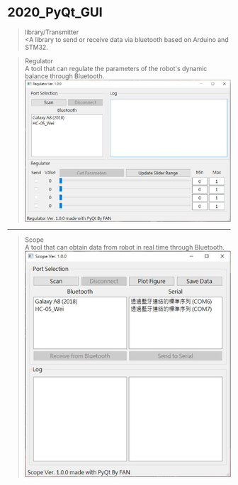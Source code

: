 # 2020_PyQt_GUI
>library/Transmitter  
<A library to send or receive data via bluetooth based on Arduino and STM32.  

>Regulator  
A tool that can regulate the parameters of the robot's dynamic balance through Bluetooth.  
![image](https://github.com/ohitsujiwei/2020_PyQt_GUI/blob/master/image_Regulator.JPG)  
---
>Scope  
A tool that can obtain data from robot in real time through Bluetooth.  
![image](https://github.com/ohitsujiwei/2020_PyQt_GUI/blob/master/image_Scope.JPG)  
